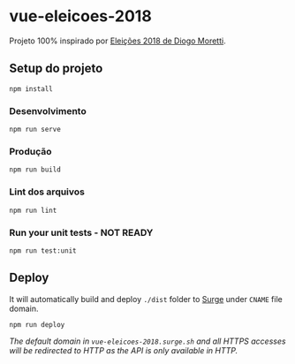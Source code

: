 # vue-eleicoes-2018

Projeto 100% inspirado por [Eleições 2018 de Diogo Moretti](https://github.com/diogomoretti/eleicoes2018).

## Setup do projeto
```
npm install
```

### Desenvolvimento
```
npm run serve
```

### Produção
```
npm run build
```

### Lint dos arquivos
```
npm run lint
```

### Run your unit tests - NOT READY
```
npm run test:unit
```

## Deploy
It will automatically build and deploy `./dist` folder to [Surge](https://surge.sh) under `CNAME` file domain.
```
npm run deploy
```

*The default domain in `vue-eleicoes-2018.surge.sh` and all HTTPS accesses will be redirected to HTTP as the API is only available in HTTP.*